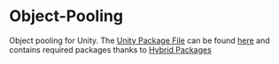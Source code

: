 # Object-Pooling
 Object pooling for Unity.
 The [Unity Package File](https://docs.unity3d.com/Manual/AssetPackagesImport.html) can be found [here](Packages/Package.unitypackage) and contains required packages thanks to [Hybrid Packages](https://github.com/needle-tools/hybrid-packages)
